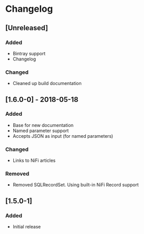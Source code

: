 # Changelog

## [Unreleased]
### Added
- Bintray support
- Changelog

### Changed
- Cleaned up build documentation

## [1.6.0-0] - 2018-05-18
### Added
- Base for new documentation
- Named parameter support
- Accepts JSON as input (for named parameters)

### Changed
- Links to NiFi articles

### Removed
- Removed SQLRecordSet. Using built-in NiFi Record support

## [1.5.0-1]
### Added
- Initial release
